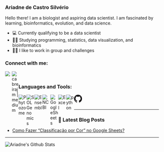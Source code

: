 ### Ariadne de Castro Silvério

Hello there! 
I am a biologist and aspiring data scientist. 
I am fascinated by learning, bioinformatics, evolution, and data science.

- 💻 Currently qualifying to be a data scientist 
- 👩‍💻 Studying programming, statistics, data visualization, and bioinformatics
- 🙋‍♀️ I like to work in group and challenges


### Connect with me:

[<img align="left"  width="22px" src="https://cdn.jsdelivr.net/npm/simple-icons@3.4.0/icons/linkedin.svg" />](https://www.linkedin.com/in/ariadne-cs/)

[<img align="left" alt="cabreirajm | medium" width="22px" src="https://cdn.jsdelivr.net/npm/simple-icons@3.4.0/icons/medium.svg" />](https://ariadnecs.medium.com/)

<br />

### Languages and Tools:

<img align="left" alt="Phytozome" width="26px" src="https://phytozome.jgi.doe.gov/pz/site/images/species/Phytozome/default.png" />

<img align="left" alt="SOLGenomics" width="26px" src="https://encrypted-tbn0.gstatic.com/images?q=tbn:ANd9GcSCdC9gd3PRq0GAlsASQioOUoHX3B5qWCQROBE3W2mqsYJquB1QS71B9LAMuaCedxWDxOo&usqp=CAU" />

<img align="left" alt="Ensembl" width="26px" src="https://avatars.githubusercontent.com/u/5832463?s=200&v=4" />

<img align="left" alt="NCBI" width="26px" src="https://upload.wikimedia.org/wikipedia/commons/thumb/0/07/US-NLM-NCBI-Logo.svg/829px-US-NLM-NCBI-Logo.svg.png" />

<img align="left" alt="GoogleSheets" width="26px" src="https://www.seekpng.com/png/full/19-198312_google-sheets-google-sheets-png.png" />

<img align="left" alt="Excel" width="26px" src="https://logodownload.org/wp-content/uploads/2020/04/excel-logo-0.png" />

<img align="left" alt="python" width="26px" src="https://cdn3.iconfinder.com/data/icons/logos-and-brands-adobe/512/267_Python-512.png" />

<img align="left" alt="GitHub" width="26px" src="https://raw.githubusercontent.com/github/explore/78df643247d429f6cc873026c0622819ad797942/topics/github/github.png" />


<br />
<br />

---

### 📕 Latest Blog Posts

<!-- BLOG-POST-LIST:START -->
* [Como Fazer “Classificação por Cor” no Google Sheets?](https://ariadnecs.medium.com/como-fazer-classifica%C3%A7%C3%A3o-por-cor-no-google-sheets-fa8a4aee9d6b) 



<!-- BLOG-POST-LIST:END -->

---

<img align="left" alt="Ariadne's Github Stats" src="https://github-readme-stats.vercel.app/api?username=ariadnecs&show_icons=true&hide_border=true" />

[medium]: https://ariadnecs.medium.com/
[linkedin]: https://www.linkedin.com/in/ariadne-cs/
